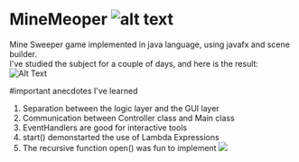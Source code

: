 # MineMeoper ![alt text](https://i.ibb.co/z4LmqVg/icon.png)
Mine Sweeper game implemented in java language,
using javafx and scene builder.\
I've studied the subject for a couple of days, and here is the result:\
![Alt Text](https://media.giphy.com/media/GdTYLwLSbT1B5Pqgg3/giphy.gif)

#important anecdotes I've learned
1. Separation between the logic layer and the GUI layer
2. Communication between Controller class and Main class
3. EventHandlers are good for interactive tools
4. start() demonstarted the use of Lambda Expressions
5. The recursive function open() was fun to implement <img src="https://img.icons8.com/ios/25/000000/cool--v3.png"/>

